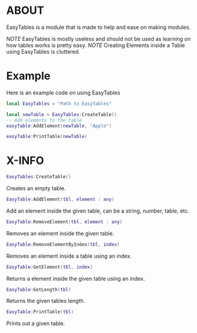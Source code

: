 # ABOUT
EasyTables is a module that is made to help and ease on making modules.

_NOTE_ EasyTables is mostly useless and should not be used as learning on how tables works is pretty easy.
_NOTE_ Creating Elements inside a Table using EasyTables is cluttered.

# Example
Here is an example code on using EasyTables
```lua
local EasyTables = "Path to EasyTables"

local newTable = EasyTables:CreateTable()
-- Add elements to the table
easyTable:AddElement(newTable, "Apple")

easyTable:PrintTable(newTable)
```

# X-INFO

```lua
EasyTables:CreateTable()
```
Creates an empty table.
```lua
EasyTable:AddElement(tbl, element : any)
```
Add an element inside the given table, can be a string, number, table, etc.
```lua
EasyTable:RemoveElement(tbl, element : any)
```
Removes an element inside the given table.
```lua
EasyTable:RemoveElementByIndex(tbl, index)
```
Removes an element inside a table using an index.
```lua
EasyTable:GetElement(tbl, index)
```
Returns a element inside the given table using an index.
```lua
EasyTable:GetLength(tbl)
```
Returns the given tables length.
```lua
EasyTable:PrintTable(tbl)
```
Prints out a given table.
